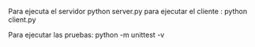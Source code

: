 Para ejecuta el servidor 
python server.py
para ejecutar el cliente : 
python client.py

Para ejecutar las pruebas: python -m unittest -v

